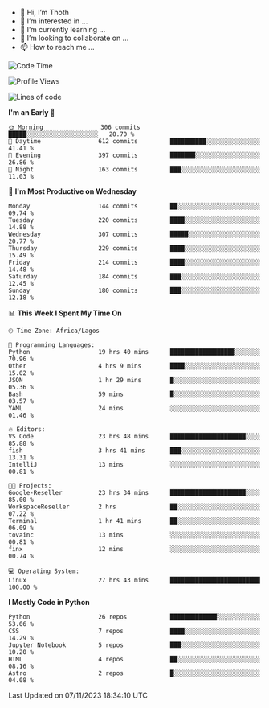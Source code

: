 <!---
thoth2357/thoth2357 is a ✨ special ✨ repository because its `README.md` (this file) appears on your GitHub profile.
You can click the Preview link to take a look at your changes.
--->

- 👋 Hi, I’m Thoth
- 👀 I’m interested in ...
- 🌱 I’m currently learning ...
- 💞️ I’m looking to collaborate on ...
- 📫 How to reach me ...




<!--START_SECTION:waka-->
![Code Time](http://img.shields.io/badge/Code%20Time-2%2C405%20hrs%2057%20mins-blue)

![Profile Views](http://img.shields.io/badge/Profile%20Views-0-blue)

![Lines of code](https://img.shields.io/badge/From%20Hello%20World%20I%27ve%20Written-30.2%20million%20lines%20of%20code-blue)

**I'm an Early 🐤** 

```text
🌞 Morning                306 commits         █████░░░░░░░░░░░░░░░░░░░░   20.70 % 
🌆 Daytime                612 commits         ██████████░░░░░░░░░░░░░░░   41.41 % 
🌃 Evening                397 commits         ███████░░░░░░░░░░░░░░░░░░   26.86 % 
🌙 Night                  163 commits         ███░░░░░░░░░░░░░░░░░░░░░░   11.03 % 
```
📅 **I'm Most Productive on Wednesday** 

```text
Monday                   144 commits         ██░░░░░░░░░░░░░░░░░░░░░░░   09.74 % 
Tuesday                  220 commits         ████░░░░░░░░░░░░░░░░░░░░░   14.88 % 
Wednesday                307 commits         █████░░░░░░░░░░░░░░░░░░░░   20.77 % 
Thursday                 229 commits         ████░░░░░░░░░░░░░░░░░░░░░   15.49 % 
Friday                   214 commits         ████░░░░░░░░░░░░░░░░░░░░░   14.48 % 
Saturday                 184 commits         ███░░░░░░░░░░░░░░░░░░░░░░   12.45 % 
Sunday                   180 commits         ███░░░░░░░░░░░░░░░░░░░░░░   12.18 % 
```


📊 **This Week I Spent My Time On** 

```text
🕑︎ Time Zone: Africa/Lagos

💬 Programming Languages: 
Python                   19 hrs 40 mins      ██████████████████░░░░░░░   70.96 % 
Other                    4 hrs 9 mins        ████░░░░░░░░░░░░░░░░░░░░░   15.02 % 
JSON                     1 hr 29 mins        █░░░░░░░░░░░░░░░░░░░░░░░░   05.36 % 
Bash                     59 mins             █░░░░░░░░░░░░░░░░░░░░░░░░   03.57 % 
YAML                     24 mins             ░░░░░░░░░░░░░░░░░░░░░░░░░   01.46 % 

🔥 Editors: 
VS Code                  23 hrs 48 mins      █████████████████████░░░░   85.88 % 
fish                     3 hrs 41 mins       ███░░░░░░░░░░░░░░░░░░░░░░   13.31 % 
IntelliJ                 13 mins             ░░░░░░░░░░░░░░░░░░░░░░░░░   00.81 % 

🐱‍💻 Projects: 
Google-Reseller          23 hrs 34 mins      █████████████████████░░░░   85.00 % 
WorkspaceReseller        2 hrs               ██░░░░░░░░░░░░░░░░░░░░░░░   07.22 % 
Terminal                 1 hr 41 mins        ██░░░░░░░░░░░░░░░░░░░░░░░   06.09 % 
tovainc                  13 mins             ░░░░░░░░░░░░░░░░░░░░░░░░░   00.81 % 
finx                     12 mins             ░░░░░░░░░░░░░░░░░░░░░░░░░   00.74 % 

💻 Operating System: 
Linux                    27 hrs 43 mins      █████████████████████████   100.00 % 
```

**I Mostly Code in Python** 

```text
Python                   26 repos            █████████████░░░░░░░░░░░░   53.06 % 
CSS                      7 repos             ████░░░░░░░░░░░░░░░░░░░░░   14.29 % 
Jupyter Notebook         5 repos             ███░░░░░░░░░░░░░░░░░░░░░░   10.20 % 
HTML                     4 repos             ██░░░░░░░░░░░░░░░░░░░░░░░   08.16 % 
Astro                    2 repos             █░░░░░░░░░░░░░░░░░░░░░░░░   04.08 % 
```




 Last Updated on 07/11/2023 18:34:10 UTC
<!--END_SECTION:waka-->
<!--![](http://github-profile-summary-cards.vercel.app/api/cards/profile-details?username=thoth2357&theme=2077)

![](http://github-profile-summary-cards.vercel.app/api/cards/stats?username=thoth2357&theme=2077)![](http://github-profile-summary-cards.vercel.app/api/cards/productive-time?username=thoth2357&theme=2077&utcOffset=8) -->
